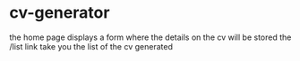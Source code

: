 # cv-generator
the home page displays a form where the details on the cv will be stored
the /list link take you the list of the cv generated
